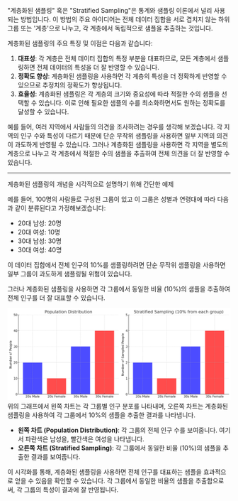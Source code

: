 "계층화된 샘플링" 혹은 "Stratified Sampling"은 통계와 샘플링 이론에서 널리 사용되는 방법입니다. 이 방법의 주요 아이디어는 전체 데이터 집합을 서로 겹치지 않는 하위 그룹 또는 '계층'으로 나누고, 각 계층에서 독립적으로 샘플을 추출하는 것입니다.

계층화된 샘플링의 주요 특징 및 이점은 다음과 같습니다:

1. **대표성**: 각 계층은 전체 데이터 집합의 특정 부분을 대표하므로, 모든 계층에서 샘플링하면 전체 데이터의 특성을 더 잘 반영할 수 있습니다.
2. **정확도 향상**: 계층화된 샘플링을 사용하면 각 계층의 특성을 더 정확하게 반영할 수 있으므로 추정치의 정확도가 향상됩니다.
3. **효율성**: 계층화된 샘플링은 각 계층의 크기와 중요성에 따라 적절한 수의 샘플을 선택할 수 있습니다. 이로 인해 필요한 샘플의 수를 최소화하면서도 원하는 정확도를 달성할 수 있습니다.

예를 들어, 여러 지역에서 사람들의 의견을 조사하려는 경우를 생각해 보겠습니다. 각 지역의 인구 수와 특성이 다르기 때문에 단순 무작위 샘플링을 사용하면 일부 지역의 의견이 과도하게 반영될 수 있습니다. 그러나 계층화된 샘플링을 사용하면 각 지역을 별도의 계층으로 나누고 각 계층에서 적절한 수의 샘플을 추출하여 전체 의견을 더 잘 반영할 수 있습니다.

--------

계층화된 샘플링의 개념을 시각적으로 설명하기 위해 간단한 예제

예를 들어, 100명의 사람들로 구성된 그룹이 있고 이 그룹은 성별과 연령대에 따라 다음과 같이 분류된다고 가정해보겠습니다:

- 20대 남성: 20명
- 20대 여성: 10명
- 30대 남성: 30명
- 30대 여성: 40명

이 데이터 집합에서 전체 인구의 10%를 샘플링하려면 단순 무작위 샘플링을 사용하면 일부 그룹이 과도하게 샘플링될 위험이 있습니다. 

그러나 계층화된 샘플링을 사용하면 각 그룹에서 동일한 비율 (10%)의 샘플을 추출하여 전체 인구를 더 잘 대표할 수 있습니다.


![Alt text](image-3.png)
위의 그래프에서 왼쪽 차트는 각 그룹별 인구 분포를 나타내며, 오른쪽 차트는 계층화된 샘플링을 사용하여 각 그룹에서 10%의 샘플을 추출한 결과를 나타냅니다.

- **왼쪽 차트 (Population Distribution)**: 각 그룹의 전체 인구 수를 보여줍니다. 여기서 파란색은 남성을, 빨간색은 여성을 나타냅니다.
- **오른쪽 차트 (Stratified Sampling)**: 각 그룹에서 동일한 비율 (10%)의 샘플을 추출한 결과를 보여줍니다.

이 시각화를 통해, 계층화된 샘플링을 사용하면 전체 인구를 대표하는 샘플을 효과적으로 얻을 수 있음을 확인할 수 있습니다. 각 그룹에서 동일한 비율의 샘플을 추출함으로써, 각 그룹의 특성이 결과에 잘 반영됩니다.